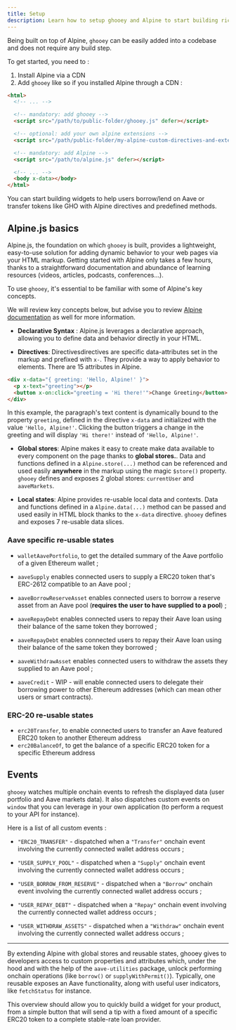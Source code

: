 ```yaml
---
title: Setup
description: Learn how to setup ghooey and Alpine to start building rich widgets for the Aave ecosystem
---
```


Being built on top of Alpine, `ghooey` can be easily added into a codebase and does not require any build step.

To get started, you need to :

1. Install Alpine via a CDN
2. Add `ghooey` like so if you installed Alpine through a CDN :

```html
<html>
  <!-- ... -->

  <!-- mandatory: add ghooey -->
  <script src="/path/to/public-folder/ghooey.js" defer></script>

  <!-- optional: add your own alpine extensions -->
  <script src="/path/public-folder/my-alpine-custom-directives-and-extensions.js" defer></script>

  <!-- mandatory: add Alpine -->
  <script src="/path/to/alpine.js" defer></script>

  <!-- ... -->
  <body x-data></body>
</html>
```

You can start building widgets to help users borrow/lend on Aave or transfer tokens like GHO with Alpine directives and predefined methods.

## Alpine.js basics

Alpine.js, the foundation on which `ghooey` is built, provides a lightweight, easy-to-use solution for adding dynamic behavior to your web pages via your HTML markup. Getting started with Alpine only takes a few hours, thanks to a straightforward documentation and abundance of learning resources (videos, articles, podcasts, conferences...).

To use `ghooey`, it's essential to be familiar with some of Alpine's key concepts.

We will review key concepts below, but advise you to review [Alpine documentation](https://alpinejs.dev/start-here) as well for more information.

- **Declarative Syntax** : Alpine.js leverages a declarative approach, allowing you to define data and behavior directly in your HTML.

- **Directives**: Directivesdirectives are specific data-attributes set in the markup and prefixed with `x-`. They provide a way to apply behavior to elements. There are 15 attributes in Alpine.

```html
<div x-data="{ greeting: 'Hello, Alpine!' }">
  <p x-text="greeting"></p>
  <button x-on:click="greeting = 'Hi there!'">Change Greeting</button>
</div>
```

In this example, the paragraph's text content is dynamically bound to the property `greeting`, defined in the directive `x-data` and initialized with the value `'Hello, Alpine!'`. Clicking the button triggers a change in the greeting and will display `'Hi there!'` instead of `'Hello, Alpine!'`.

- **Global stores**: Alpine makes it easy to create make data available to every component on the page thanks to **global stores.**. Data and functions defined in a `Alpine.store(...)` method can be referenced and used easily **anywhere** in the markup using the magic `$store()` property. `ghooey` defines and exposes 2 global stores: `currentUser` and `aaveMarkets`.

- **Local states**: Alpine provides re-usable local data and contexts. Data and functions defined in a `Alpine.data(...)` method can be passed and used easily in HTML block thanks to the `x-data` directive. `ghooey` defines and exposes 7 re-usable data slices.

### Aave specific re-usable states

- `walletAavePortfolio`, to get the detailed summary of the Aave portfolio of a given Ethereum wallet ;

- `aaveSupply` enables connected users to supply a ERC20 token that's ERC-2612 compatible to an Aave pool ;

- `aaveBorrowReserveAsset` enables connected users to borrow a reserve asset from an Aave pool (**requires the user to have supplied to a pool**) ;

- `aaveRepayDebt` enables connected users to repay their Aave loan using their balance of the same token they borrowed ;

- `aaveRepayDebt` enables connected users to repay their Aave loan using their balance of the same token they borrowed ;

- `aaveWithdrawAsset` enables connected users to withdraw the assets they supplied to an Aave pool ;

- `aaveCredit` - WIP - will enable connected users to delegate their borrowing power to other Ethereum addresses (which can mean other users or smart contracts).

### ERC-20 re-usable states

- `erc20Transfer`, to enable connected users to transfer an Aave featured ERC20 token to another Ethereum address
- `erc20BalanceOf`, to get the balance of a specific ERC20 token for a specific Ethereum address

## Events

`ghooey` watches multiple onchain events to refresh the displayed data (user portfolio and Aave markets data). It also dispatches custom events on `window` that you can leverage in your own application (to perform a request to your API for instance).

Here is a list of all custom events :

- `"ERC20_TRANSFER"` - dispatched when a `"Transfer"` onchain event involving the currently connected wallet address occurs ;

- `"USER_SUPPLY_POOL"` - dispatched when a `"Supply"` onchain event involving the currently connected wallet address occurs ;

- `"USER_BORROW_FROM_RESERVE"` - dispatched when a `"Borrow"` onchain event involving the currently connected wallet address occurs ;

- `"USER_REPAY_DEBT"` - dispatched when a `"Repay"` onchain event involving the currently connected wallet address occurs ;

- `"USER_WITHDRAW_ASSETS"` - dispatched when a `"Withdraw"` onchain event involving the currently connected wallet address occurs ;

---

By extending Alpine with global stores and reusable states, ghooey gives to developers access to custom properties and attributes which, under the hood and with the help of the `aave-utilities` package, unlock performing onchain operations (like `borrow()` or `supplyWithPermit()`).
Typically, one reusable exposes an Aave functionality, along with useful user indicators, like `fetchStatus` for instance.

This overview should allow you to quickly build a widget for your product, from a simple button that will send a tip with a fixed amount of a specific ERC20 token to a complete stable-rate loan provider.
